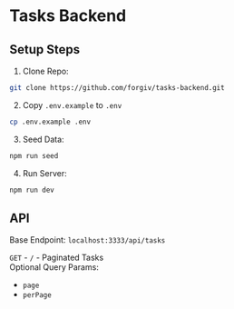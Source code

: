 # Tasks Backend

## Setup Steps

1. Clone Repo:

```bash
git clone https://github.com/forgiv/tasks-backend.git
```

2. Copy `.env.example` to `.env`

```bash
cp .env.example .env
```

3. Seed Data:

```bash
npm run seed
```

4. Run Server:

```bash
npm run dev
```

## API

Base Endpoint: `localhost:3333/api/tasks`

`GET` - `/` - Paginated Tasks\
Optional Query Params:

- `page`
- `perPage`
